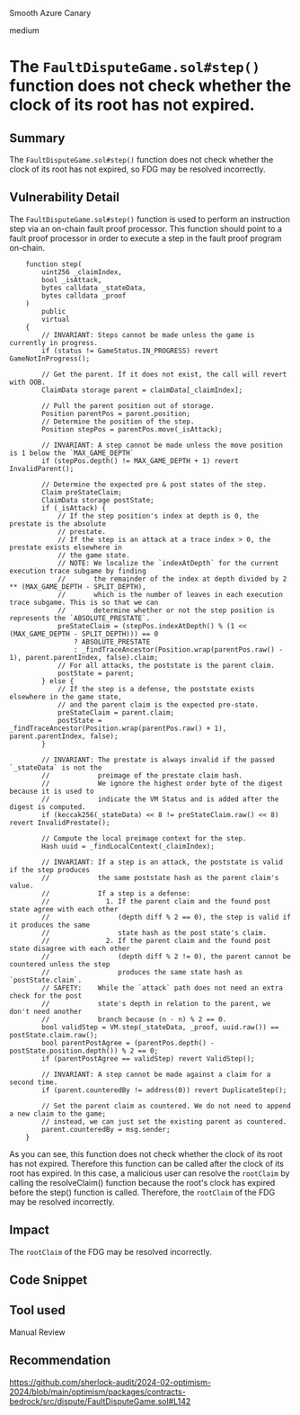 Smooth Azure Canary

medium

# The `FaultDisputeGame.sol#step()` function does not check whether the clock of its root has not expired.

## Summary
The `FaultDisputeGame.sol#step()` function does not check whether the clock of its root has not expired, so FDG may be resolved incorrectly.
## Vulnerability Detail
The `FaultDisputeGame.sol#step()` function is used to perform an instruction step via an on-chain fault proof processor.
This function should point to a fault proof processor in order to execute a step in the fault proof program on-chain.
```solidity
    function step(
        uint256 _claimIndex,
        bool _isAttack,
        bytes calldata _stateData,
        bytes calldata _proof
    )
        public
        virtual
    {
        // INVARIANT: Steps cannot be made unless the game is currently in progress.
        if (status != GameStatus.IN_PROGRESS) revert GameNotInProgress();

        // Get the parent. If it does not exist, the call will revert with OOB.
        ClaimData storage parent = claimData[_claimIndex];

        // Pull the parent position out of storage.
        Position parentPos = parent.position;
        // Determine the position of the step.
        Position stepPos = parentPos.move(_isAttack);

        // INVARIANT: A step cannot be made unless the move position is 1 below the `MAX_GAME_DEPTH`
        if (stepPos.depth() != MAX_GAME_DEPTH + 1) revert InvalidParent();

        // Determine the expected pre & post states of the step.
        Claim preStateClaim;
        ClaimData storage postState;
        if (_isAttack) {
            // If the step position's index at depth is 0, the prestate is the absolute
            // prestate.
            // If the step is an attack at a trace index > 0, the prestate exists elsewhere in
            // the game state.
            // NOTE: We localize the `indexAtDepth` for the current execution trace subgame by finding
            //       the remainder of the index at depth divided by 2 ** (MAX_GAME_DEPTH - SPLIT_DEPTH),
            //       which is the number of leaves in each execution trace subgame. This is so that we can
            //       determine whether or not the step position is represents the `ABSOLUTE_PRESTATE`.
            preStateClaim = (stepPos.indexAtDepth() % (1 << (MAX_GAME_DEPTH - SPLIT_DEPTH))) == 0
                ? ABSOLUTE_PRESTATE
                : _findTraceAncestor(Position.wrap(parentPos.raw() - 1), parent.parentIndex, false).claim;
            // For all attacks, the poststate is the parent claim.
            postState = parent;
        } else {
            // If the step is a defense, the poststate exists elsewhere in the game state,
            // and the parent claim is the expected pre-state.
            preStateClaim = parent.claim;
            postState = _findTraceAncestor(Position.wrap(parentPos.raw() + 1), parent.parentIndex, false);
        }

        // INVARIANT: The prestate is always invalid if the passed `_stateData` is not the
        //            preimage of the prestate claim hash.
        //            We ignore the highest order byte of the digest because it is used to
        //            indicate the VM Status and is added after the digest is computed.
        if (keccak256(_stateData) << 8 != preStateClaim.raw() << 8) revert InvalidPrestate();

        // Compute the local preimage context for the step.
        Hash uuid = _findLocalContext(_claimIndex);

        // INVARIANT: If a step is an attack, the poststate is valid if the step produces
        //            the same poststate hash as the parent claim's value.
        //            If a step is a defense:
        //              1. If the parent claim and the found post state agree with each other
        //                 (depth diff % 2 == 0), the step is valid if it produces the same
        //                 state hash as the post state's claim.
        //              2. If the parent claim and the found post state disagree with each other
        //                 (depth diff % 2 != 0), the parent cannot be countered unless the step
        //                 produces the same state hash as `postState.claim`.
        // SAFETY:    While the `attack` path does not need an extra check for the post
        //            state's depth in relation to the parent, we don't need another
        //            branch because (n - n) % 2 == 0.
        bool validStep = VM.step(_stateData, _proof, uuid.raw()) == postState.claim.raw();
        bool parentPostAgree = (parentPos.depth() - postState.position.depth()) % 2 == 0;
        if (parentPostAgree == validStep) revert ValidStep();

        // INVARIANT: A step cannot be made against a claim for a second time.
        if (parent.counteredBy != address(0)) revert DuplicateStep();

        // Set the parent claim as countered. We do not need to append a new claim to the game;
        // instead, we can just set the existing parent as countered.
        parent.counteredBy = msg.sender;
    }
```
As you can see, this function does not check whether the clock of its root has not expired.
Therefore this function can be called after the clock of its root has expired.
In this case, a malicious user can resolve the `rootClaim` by calling the resolveClaim() function because the root's clock has expired before the step() function is called.
Therefore, the `rootClaim` of the FDG may be resolved incorrectly.
## Impact
The `rootClaim` of the FDG may be resolved incorrectly.
## Code Snippet

## Tool used

Manual Review

## Recommendation
https://github.com/sherlock-audit/2024-02-optimism-2024/blob/main/optimism/packages/contracts-bedrock/src/dispute/FaultDisputeGame.sol#L142